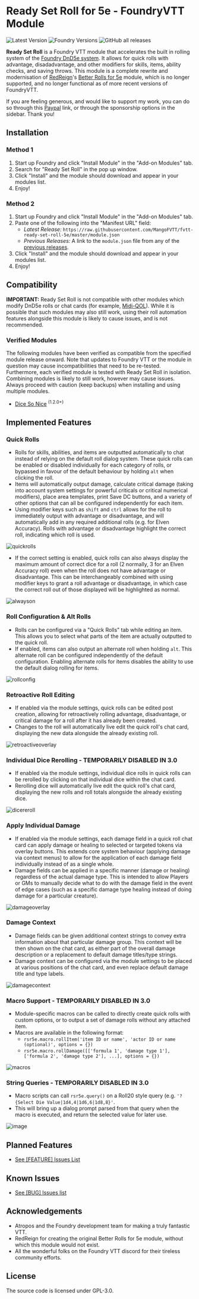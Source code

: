 # Ready Set Roll for 5e - FoundryVTT Module
![Latest Version](https://img.shields.io/badge/dynamic/json.svg?url=https%3A%2F%2Fraw.githubusercontent.com%2FMangoFVTT%2Ffvtt-ready-set-roll-5e%2Fmaster%2Fmodule.json&label=Latest%20Release&prefix=v&query=$.version&colorB=blue&style=for-the-badge)
![Foundry Versions](https://img.shields.io/endpoint?url=https%3A%2F%2Ffoundryshields.com%2Fversion%3Fstyle%3Dfor-the-badge%26url%3Dhttps%3A%2F%2Fraw.githubusercontent.com%2FMangoFVTT%2Ffvtt-ready-set-roll-5e%2Fmaster%2Fmodule.json&color=ff601e&label=Compatible%20Foundry%20Versions)
![GitHub all releases](https://img.shields.io/github/downloads/MangoFVTT/fvtt-ready-set-roll-5e/total?style=for-the-badge&label=Module%20Downloads)

**Ready Set Roll** is a Foundry VTT module that accelerates the built in rolling system of the [Foundry DnD5e system](https://github.com/foundryvtt/dnd5e). It allows for quick rolls with advantage, disadadvantage, and other modifiers for skills, items, ability checks, and saving throws. This module is a complete rewrite and modernisation of [RedReign](https://github.com/RedReign)'s [Better Rolls for 5e](https://github.com/RedReign/FoundryVTT-BetterRolls5e) module, which is no longer supported, and no longer functional as of more recent versions of FoundryVTT. 

If you are feeling generous, and would like to support my work, you can do so through this [Paypal](https://www.paypal.com/paypalme/MangoFVTT) link, or through the sponsorship options in the sidebar. Thank you!

## Installation

### Method 1
1. Start up Foundry and click "Install Module" in the "Add-on Modules" tab.
2. Search for "Ready Set Roll" in the pop up window.
3. Click "Install" and the module should download and appear in your modules list.
4. Enjoy!

### Method 2
1. Start up Foundry and click "Install Module" in the "Add-on Modules" tab.
2. Paste one of the following into the "Manifest URL" field:
    - *Latest Release:* `https://raw.githubusercontent.com/MangoFVTT/fvtt-ready-set-roll-5e/master/module.json`
    - *Previous Releases:* A link to the `module.json` file from any of the [previous releases](https://github.com/MangoFVTT/fvtt-ready-set-roll-5e/releases).
3. Click "Install" and the module should download and appear in your modules list.
4. Enjoy!

## Compatibility
**IMPORTANT:** Ready Set Roll is not compatible with other modules which modify DnD5e rolls or chat cards (for example, [Midi-QOL](https://gitlab.com/tposney/midi-qol)). While it is possible that such modules may also still work, using their roll automation features alongside this module is likely to cause issues, and is not recommended.

### Verified Modules
The following modules have been verified as compatible from the specified module release onward. Note that updates to Foundry VTT or the module in question may cause incompatibilities that need to be re-tested. Furthermore, each verified module is tested with Ready Set Roll in isolation. Combining modules is likely to still work, however may cause issues. Always proceed with caution (keep backups) when installing and using multiple modules.
- [Dice So Nice](https://gitlab.com/riccisi/foundryvtt-dice-so-nice) <sup>(1.2.0+)</sup>

## Implemented Features

### Quick Rolls
- Rolls for skills, abilities, and items are outputted automatically to chat instead of relying on the default roll dialog system. These quick rolls can be enabled or disabled individually for each category of rolls, or bypassed in favour of the default behaviour by holding `alt` when clicking the roll.
- Items will automatically output damage, calculate critical damage (taking into account system settings for powerful criticals or critical numerical modifiers), place area templates, print Save DC buttons, and a variety of other options that can all be configured independently for each item.
- Using modifier keys such as `shift` and `ctrl` allows for the roll to immediately output with advantage or disadvantage, and will automatically add in any required additional rolls (e.g. for Elven Accuracy). Rolls with advantage or disadvantage highlight the correct roll, indicating which roll is used.

![quickrolls](https://github.com/MangoFVTT/fvtt-ready-set-roll-5e/assets/110994627/2fc0e9f8-c964-49cb-8b08-44086bf4a0f8)

- If the correct setting is enabled, quick rolls can also always display the maximum amount of correct dice for a roll (2 normally, 3 for an Elven Accuracy roll) even when the roll does not have advantage or disadvantage. This can be interchangeably combined with using modifier keys to grant a roll advantage or disadvantage, in which case the correct roll out of those displayed will be highlighted as normal.

![alwayson](https://github.com/MangoFVTT/fvtt-ready-set-roll-5e/assets/110994627/4b9c0312-7bd6-4232-af9f-ff11ad960a06)

### Roll Configuration & Alt Rolls
- Rolls can be configured via a "Quick Rolls" tab while editing an item. This allows you to select what parts of the item are actually outputted to the quick roll.
- If enabled, items can also output an alternate roll when holding `alt`. This alternate roll can be configured independently of the default configuration. Enabling alternate rolls for items disables the ability to use the default dialog rolling for items.

![rollconfig](https://github.com/MangoFVTT/fvtt-ready-set-roll-5e/assets/110994627/c76c4ee2-de78-4f05-8cfb-56568f406468)

### Retroactive Roll Editing
- If enabled via the module settings, quick rolls can be edited post creation, allowing for retroactively rolling advantage, disadvantage, or critical damage for a roll after it has already been created.
- Changes to the roll will automatically live edit the quick roll's chat card, displaying the new data alongside the already existing roll.

![retroactiveoverlay](https://github.com/MangoFVTT/fvtt-ready-set-roll-5e/assets/110994627/d73efc5b-cf47-4dca-a5af-6dff9c531359)

### Individual Dice Rerolling - TEMPORARILY DISABLED IN 3.0
- If enabled via the module settings, individual dice rolls in quick rolls can be rerolled by clicking on that individual dice within the chat card.
- Rerolling dice will automatically live edit the quick roll's chat card, displaying the new rolls and roll totals alongside the already existing dice.

![dicereroll](https://github.com/MangoFVTT/fvtt-ready-set-roll-5e/assets/110994627/d0c16a57-e41e-49df-b88f-464b152d1658)

### Apply Individual Damage
- If enabled via the module settings, each damage field in a quick roll chat card can apply damage or healing to selected or targeted tokens via overlay buttons. This extends core system behaviour (applying damage via context menus) to allow for the application of each damage field individually instead of as a single whole.
- Damage fields can be applied in a specific manner (damage or healing) regardless of the actual damage type. This is intended to allow Players or GMs to manually decide what to do with the damage field in the event of edge cases (such as a specific damage type healing instead of doing damage for a particular creature).

![damageoverlay](https://github.com/MangoFVTT/fvtt-ready-set-roll-5e/assets/110994627/f610f9be-9578-435a-abb5-bac082abe06f)

### Damage Context
- Damage fields can be given additional context strings to convey extra information about that particular damage group. This context will be then shown on the chat card, as either part of the overall damage description or a replacement to default damage titles/type strings.
- Damage context can be configured via the module settings to be placed at various positions of the chat card, and even replace default damage title and type labels.

![damagecontext](https://github.com/MangoFVTT/fvtt-ready-set-roll-5e/assets/110994627/04de2650-ad9d-4b78-bc7a-8052d1391a88)

### Macro Support - TEMPORARILY DISABLED IN 3.0
- Module-specific macros can be called to directly create quick rolls with custom options, or to output a set of damage rolls without any attached item.
- Macros are available in the following format:
    - `rsr5e.macro.rollItem('item ID or name', 'actor ID or name (optional)', options = {})`
    - `rsr5e.macro.rollDamage([['formula 1', 'damage type 1'], ['formula 2', 'damage type 2'], ...], options = {})`

![macros](https://user-images.githubusercontent.com/110994627/214150998-869afaaa-b93a-4ff0-b9af-470c54f35d52.png)

### String Queries - TEMPORARILY DISABLED IN 3.0
- Macro scripts can call `rsr5e.query()` on a Roll20 style query (e.g. `'?{Select Die Value|1d4,4|1d6,6|1d8,8}'`. 
- This will bring up a dialog prompt parsed from that query when the macro is executed, and return the selected value for later use.

![image](https://user-images.githubusercontent.com/110994627/214161613-1bb4720e-b0b4-4f85-9658-e8c44d1227c3.png)

## Planned Features
- [See [FEATURE] Issues List](https://github.com/MangoFVTT/fvtt-ready-set-roll-5e/issues?q=is%3Aopen+is%3Aissue+label%3Afeature)

## Known Issues
- [See [BUG] Issues list](https://github.com/MangoFVTT/fvtt-ready-set-roll-5e/issues?q=is%3Aopen+is%3Aissue+label%3Abug+)

## Acknowledgements
- Atropos and the Foundry development team for making a truly fantastic VTT.
- RedReign for creating the original Better Rolls for 5e module, without which this module would not exist.
- All the wonderful folks on the Foundry VTT discord for their tireless community efforts.

## License
The source code is licensed under GPL-3.0.
